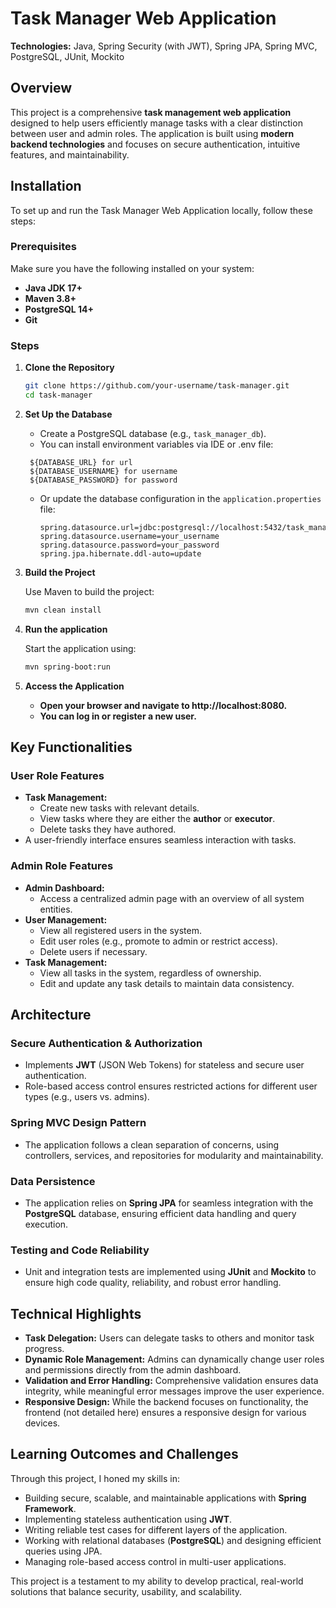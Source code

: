 # Task Manager Web Application

**Technologies:** Java, Spring Security (with JWT), Spring JPA, Spring MVC, PostgreSQL, JUnit, Mockito  

## Overview  
This project is a comprehensive **task management web application** designed to help users efficiently manage tasks with a clear distinction between user and admin roles. The application is built using **modern backend technologies** and focuses on secure authentication, intuitive features, and maintainability.  

## Installation  

To set up and run the Task Manager Web Application locally, follow these steps:  

### Prerequisites  
Make sure you have the following installed on your system:  
- **Java JDK 17+**  
- **Maven 3.8+**  
- **PostgreSQL 14+**  
- **Git**  

### Steps  

1. **Clone the Repository**  
   ```bash
   git clone https://github.com/your-username/task-manager.git
   cd task-manager
   
2. **Set Up the Database**  

   - Create a PostgreSQL database (e.g., `task_manager_db`).
   - You can install environment variables via IDE or .env file:
    ```properties
     ${DATABASE_URL} for url
     ${DATABASE_USERNAME} for username
     ${DATABASE_PASSWORD} for password
     ```
   - Or update the database configuration in the `application.properties` file:  
     ```properties
     spring.datasource.url=jdbc:postgresql://localhost:5432/task_manager_db
     spring.datasource.username=your_username
     spring.datasource.password=your_password
     spring.jpa.hibernate.ddl-auto=update
     ```
  

3. **Build the Project**  

   Use Maven to build the project:  
   ```bash
   mvn clean install

4. **Run the application**  

   Start the application using:  
   ```bash
   mvn spring-boot:run

5. **Access the Application**
   - **Open your browser and navigate to http://localhost:8080.**
   - **You can log in or register a new user.**

## Key Functionalities  

### User Role Features  
- **Task Management:**  
  - Create new tasks with relevant details.  
  - View tasks where they are either the **author** or **executor**.  
  - Delete tasks they have authored.  
- A user-friendly interface ensures seamless interaction with tasks.  

### Admin Role Features  
- **Admin Dashboard:**  
  - Access a centralized admin page with an overview of all system entities.  
- **User Management:**  
  - View all registered users in the system.  
  - Edit user roles (e.g., promote to admin or restrict access).  
  - Delete users if necessary.  
- **Task Management:**  
  - View all tasks in the system, regardless of ownership.  
  - Edit and update any task details to maintain data consistency.  

## Architecture  

### Secure Authentication & Authorization  
- Implements **JWT** (JSON Web Tokens) for stateless and secure user authentication.  
- Role-based access control ensures restricted actions for different user types (e.g., users vs. admins).  

### Spring MVC Design Pattern  
- The application follows a clean separation of concerns, using controllers, services, and repositories for modularity and maintainability.  

### Data Persistence  
- The application relies on **Spring JPA** for seamless integration with the **PostgreSQL** database, ensuring efficient data handling and query execution.  

### Testing and Code Reliability  
- Unit and integration tests are implemented using **JUnit** and **Mockito** to ensure high code quality, reliability, and robust error handling.  

## Technical Highlights  
- **Task Delegation:** Users can delegate tasks to others and monitor task progress.  
- **Dynamic Role Management:** Admins can dynamically change user roles and permissions directly from the admin dashboard.  
- **Validation and Error Handling:** Comprehensive validation ensures data integrity, while meaningful error messages improve the user experience.  
- **Responsive Design:** While the backend focuses on functionality, the frontend (not detailed here) ensures a responsive design for various devices.  

## Learning Outcomes and Challenges  
Through this project, I honed my skills in:  
- Building secure, scalable, and maintainable applications with **Spring Framework**.  
- Implementing stateless authentication using **JWT**.  
- Writing reliable test cases for different layers of the application.  
- Working with relational databases (**PostgreSQL**) and designing efficient queries using JPA.  
- Managing role-based access control in multi-user applications.  

This project is a testament to my ability to develop practical, real-world solutions that balance security, usability, and scalability.  
